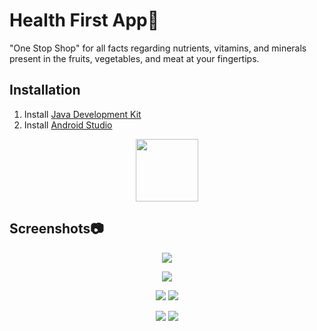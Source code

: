 # Health First App🍎

"One Stop Shop" for all facts regarding nutrients, vitamins, and minerals present in the fruits, vegetables, and meat at your fingertips.

## **Installation**

1) Install [Java Development Kit](https://www.oracle.com/in/java/technologies/javase-downloads.html)
2) Install [Android Studio](https://developer.android.com/studio)

<p align="center">
  <a href="https://github.com/rajathpi/health-first/blob/main/Health%20First.apk?raw=true">
    <img src="https://www.inspirefm.org/wp-content/uploads/button-apk.png" height="100">
  </a>
</p>

## Screenshots📷

 <p align="center">
<img src="https://i.imgur.com/vlJhczS.png" >
</p>

<p align="center">
<img src="https://i.imgur.com/JAKQTEr.png" >
</p>


 <p align="center">
<img src="https://i.imgur.com/rr5PDBi.png" >
<img src="https://i.imgur.com/ot8dpx4.png" >
</p>


 <p align="center">
<img src="https://i.imgur.com/wF8oMjh.png" >
<img src="https://i.imgur.com/qSpD1i2.png" >
</p>


